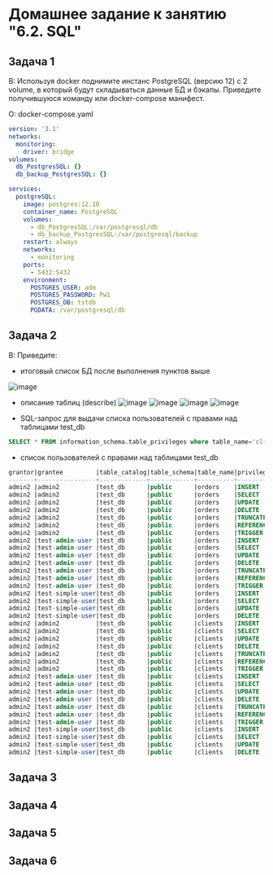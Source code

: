 # Домашнее задание к занятию "6.2. SQL"

## Задача 1

В: Используя docker поднимите инстанс PostgreSQL (версию 12) c 2 volume, в который будут складываться данные БД и бэкапы.
Приведите получившуюся команду или docker-compose манифест.

О: docker-compose.yaml

```yaml
version: '3.1'
networks:
  monitoring:
    driver: bridge
volumes:
  db_PostgresSQL: {}
  db_backup_PostgresSQL: {}

services:
  postgreSQL:
    image: postgres:12.10
    container_name: PostgreSQL
    volumes:
      - db_PostgresSQL:/var/postgresql/db
      - db_backup_PostgresSQL:/var/postgresql/backup
    restart: always
    networks:
      - monitoring
    ports:
      - 5432:5432
    environment:
      POSTGRES_USER: adm
      POSTGRES_PASSWORD: Pw1
      POSTGRES_DB: tstdb
      PGDATA: /var/postgresql/db
```

## Задача 2

В: Приведите:

* итоговый список БД после выполнения пунктов выше

![image](https://user-images.githubusercontent.com/87389868/158032327-a3c4ac0f-f4bc-4ab4-8968-e3699dbd0525.png)


* описание таблиц (describe)
![image](https://user-images.githubusercontent.com/87389868/158032362-783174f7-b2f3-4979-809b-8558d732e1c2.png)
![image](https://user-images.githubusercontent.com/87389868/158032375-40300940-d058-4281-bc51-db0c5cdbd9e7.png)
![image](https://user-images.githubusercontent.com/87389868/158032390-26a98e38-277e-4fc3-98fc-8bf6e0868dc1.png)
![image](https://user-images.githubusercontent.com/87389868/158032403-8523e376-8c1d-49af-9791-92496f55cf8a.png)


* SQL-запрос для выдачи списка пользователей с правами над таблицами test_db

```sql
SELECT * FROM information_schema.table_privileges where table_name='clients'  or table_name='orders';
```

* список пользователей с правами над таблицами test_db

```sql
grantor|grantee         |table_catalog|table_schema|table_name|privilege_type|is_grantable|with_hierarchy|
-------+----------------+-------------+------------+----------+--------------+------------+--------------+
admin2 |admin2          |test_db      |public      |orders    |INSERT        |YES         |NO            |
admin2 |admin2          |test_db      |public      |orders    |SELECT        |YES         |YES           |
admin2 |admin2          |test_db      |public      |orders    |UPDATE        |YES         |NO            |
admin2 |admin2          |test_db      |public      |orders    |DELETE        |YES         |NO            |
admin2 |admin2          |test_db      |public      |orders    |TRUNCATE      |YES         |NO            |
admin2 |admin2          |test_db      |public      |orders    |REFERENCES    |YES         |NO            |
admin2 |admin2          |test_db      |public      |orders    |TRIGGER       |YES         |NO            |
admin2 |test-admin-user |test_db      |public      |orders    |INSERT        |NO          |NO            |
admin2 |test-admin-user |test_db      |public      |orders    |SELECT        |NO          |YES           |
admin2 |test-admin-user |test_db      |public      |orders    |UPDATE        |NO          |NO            |
admin2 |test-admin-user |test_db      |public      |orders    |DELETE        |NO          |NO            |
admin2 |test-admin-user |test_db      |public      |orders    |TRUNCATE      |NO          |NO            |
admin2 |test-admin-user |test_db      |public      |orders    |REFERENCES    |NO          |NO            |
admin2 |test-admin-user |test_db      |public      |orders    |TRIGGER       |NO          |NO            |
admin2 |test-simple-user|test_db      |public      |orders    |INSERT        |NO          |NO            |
admin2 |test-simple-user|test_db      |public      |orders    |SELECT        |NO          |YES           |
admin2 |test-simple-user|test_db      |public      |orders    |UPDATE        |NO          |NO            |
admin2 |test-simple-user|test_db      |public      |orders    |DELETE        |NO          |NO            |
admin2 |admin2          |test_db      |public      |clients   |INSERT        |YES         |NO            |
admin2 |admin2          |test_db      |public      |clients   |SELECT        |YES         |YES           |
admin2 |admin2          |test_db      |public      |clients   |UPDATE        |YES         |NO            |
admin2 |admin2          |test_db      |public      |clients   |DELETE        |YES         |NO            |
admin2 |admin2          |test_db      |public      |clients   |TRUNCATE      |YES         |NO            |
admin2 |admin2          |test_db      |public      |clients   |REFERENCES    |YES         |NO            |
admin2 |admin2          |test_db      |public      |clients   |TRIGGER       |YES         |NO            |
admin2 |test-admin-user |test_db      |public      |clients   |INSERT        |NO          |NO            |
admin2 |test-admin-user |test_db      |public      |clients   |SELECT        |NO          |YES           |
admin2 |test-admin-user |test_db      |public      |clients   |UPDATE        |NO          |NO            |
admin2 |test-admin-user |test_db      |public      |clients   |DELETE        |NO          |NO            |
admin2 |test-admin-user |test_db      |public      |clients   |TRUNCATE      |NO          |NO            |
admin2 |test-admin-user |test_db      |public      |clients   |REFERENCES    |NO          |NO            |
admin2 |test-admin-user |test_db      |public      |clients   |TRIGGER       |NO          |NO            |
admin2 |test-simple-user|test_db      |public      |clients   |INSERT        |NO          |NO            |
admin2 |test-simple-user|test_db      |public      |clients   |SELECT        |NO          |YES           |
admin2 |test-simple-user|test_db      |public      |clients   |UPDATE        |NO          |NO            |
admin2 |test-simple-user|test_db      |public      |clients   |DELETE        |NO          |NO            |

```

## Задача 3

## Задача 4

## Задача 5

## Задача 6
